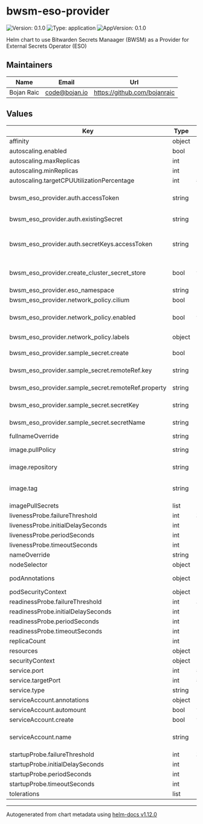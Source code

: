 # bwsm-eso-provider

![Version: 0.1.0](https://img.shields.io/badge/Version-0.1.0-informational?style=flat-square) ![Type: application](https://img.shields.io/badge/Type-application-informational?style=flat-square) ![AppVersion: 0.1.0](https://img.shields.io/badge/AppVersion-0.1.0-informational?style=flat-square)

Helm chart to use Bitwarden Secrets Manaager (BWSM) as a Provider for External Secrets Operator (ESO)

## Maintainers

| Name | Email | Url |
| ---- | ------ | --- |
| Bojan Raic | <code@bojan.io> | <https://github.com/bojanraic> |

## Values

| Key | Type | Default | Description |
|-----|------|---------|-------------|
| affinity | object | `{}` |  |
| autoscaling.enabled | bool | `false` | enable pod autoscaling |
| autoscaling.maxReplicas | int | `100` | max number of pods to spin up |
| autoscaling.minReplicas | int | `1` | minimum number of pods to keep |
| autoscaling.targetCPUUtilizationPercentage | int | `80` |  |
| bwsm_eso_provider.auth.accessToken | string | `""` | bitwarden secrets manager access token to use to authenticate BWS CLI and fetch secrets in the pod; ignored if existingSecret is set |
| bwsm_eso_provider.auth.existingSecret | string | `""` | use an existing secret for bitwarden secrets manager credentials; ignores above credentials if this is set |
| bwsm_eso_provider.auth.secretKeys.accessToken | string | `"BWS_ACCESS_TOKEN"` | secret key for bitwarden secrets manager access token to use to authenticate BWS CLI and fetch secrets in the pod; do not change unless customizing the Express.JS wrapper code |
| bwsm_eso_provider.create_cluster_secret_store | bool | `true` | if set to True, we'll create a cluster-wide Cluster Secret Store see: https://external-secrets.io/latest/introduction/overview/#clustersecretstore |
| bwsm_eso_provider.eso_namespace | string | `"external-secrets"` | specify namespace where ESO is installed |
| bwsm_eso_provider.network_policy.cilium | bool | `false` | if Cilium is used (for creating a CiliumNetworkPolicy) |
| bwsm_eso_provider.network_policy.enabled | bool | `true` | enable a network policy between BWSM pod(s) and ESO namespace; highly recommended as the Express.js App provides no authentication |
| bwsm_eso_provider.network_policy.labels | object | `{"app.kubernetes.io/name":"external-secrets"}` | specify the labels to match against for the network policy |
| bwsm_eso_provider.sample_secret.create | bool | `false` | create a sample external secret for quick verification; works only when create_cluster_secret_store is True |
| bwsm_eso_provider.sample_secret.remoteRef.key | string | `""` | Bitwarden Secrets Manager Secret ID (must be a valid UUID) |
| bwsm_eso_provider.sample_secret.remoteRef.property | string | `"key"` | Bitwarden Secrets Manager Secret property to extract the value of |
| bwsm_eso_provider.sample_secret.secretKey | string | `""` | name of the sample ExternalSecret's (and the corresponding k8s secret's) key |
| bwsm_eso_provider.sample_secret.secretName | string | `""` | name of the sample ExternalSecret and corresponding k8s secret |
| fullnameOverride | string | `""` |  |
| image.pullPolicy | string | `"IfNotPresent"` | Overrides the image pullPolicy. Hint: set to Always if using latest tag |
| image.repository | string | `"bojanraic/bwsm-eso"` | Overrides the image repository; useful if building one's own image  |
| image.tag | string | `""` | Overrides the image tag whose default is the chart appVersion; do not change unless building your custom image or really needed |
| imagePullSecrets | list | `[]` |  |
| livenessProbe.failureThreshold | int | `3` | liveness probe failure threshold |
| livenessProbe.initialDelaySeconds | int | `15` | liveness probe initial delay |
| livenessProbe.periodSeconds | int | `10` | liveness probe period |
| livenessProbe.timeoutSeconds | int | `1` | liveness probe timeout  |
| nameOverride | string | `""` | this overrides the name of the chart |
| nodeSelector | object | `{}` |  |
| podAnnotations | object | `{}` | additional annotations to apply to the bitwarden ESO provider pod |
| podSecurityContext | object | `{}` |  |
| readinessProbe.failureThreshold | int | `3` | readiness probe failure threshold |
| readinessProbe.initialDelaySeconds | int | `15` | readiness probe initial delay |
| readinessProbe.periodSeconds | int | `10` | readiness probe period  |
| readinessProbe.timeoutSeconds | int | `1` | readiness probe timeout  |
| replicaCount | int | `1` | number of replicas to deploy |
| resources | object | `{}` |  |
| securityContext | object | `{}` |  |
| service.port | int | `8080` | port to broadcast for k8s service internally on the cluster |
| service.targetPort | int | `8080` | port on the container to target for the k8s service;  |
| service.type | string | `"ClusterIP"` |  |
| serviceAccount.annotations | object | `{}` | Annotations to add to the service account |
| serviceAccount.automount | bool | `true` | Automatically mount a ServiceAccount's API credentials? |
| serviceAccount.create | bool | `true` | Specifies whether a service account should be created |
| serviceAccount.name | string | `""` | The name of the service account to use. If not set and create is true, a name is generated using the fullname template |
| startupProbe.failureThreshold | int | `3` | readiness probe failure threshold |
| startupProbe.initialDelaySeconds | int | `15` | readiness probe initial delay |
| startupProbe.periodSeconds | int | `10` | readiness Probe period  |
| startupProbe.timeoutSeconds | int | `1` | readiness probe timeout  |
| tolerations | list | `[]` |  |

----------------------------------------------
Autogenerated from chart metadata using [helm-docs v1.12.0](https://github.com/norwoodj/helm-docs/releases/v1.12.0)

